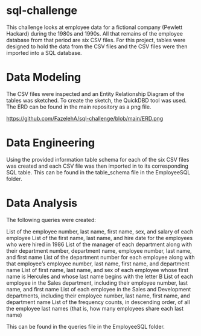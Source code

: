 # sql-challenge
This challenge looks at employee data for a fictional company (Pewlett Hackard) during the 1980s and 1990s. All that remains of the employee database from that period are six CSV files. For this project, tables were designed to hold the data from the CSV files and the CSV files were then imported into a SQL database. 

# Data Modeling
The CSV files were inspected and an Entity Relationship Diagram of the tables was sketched. To create the sketch, the QuickDBD tool was used. The ERD can be found in the main repository as a png file. 

https://github.com/FazelehA/sql-challenge/blob/main/ERD.png

# Data Engineering
Using the provided information table schema for each of the six CSV files was created and each CSV file was then imported in to its corresponding SQL table. This can be found in the table_schema file in the EmployeeSQL folder. 

# Data Analysis
The following queries were created:

List of the employee number, last name, first name, sex, and salary of each employee 
List of the first name, last name, and hire date for the employees who were hired in 1986 
List of the manager of each department along with their department number, department name, employee number, last name, and first name 
List of the department number for each employee along with that employee’s employee number, last name, first name, and department name 
List of first name, last name, and sex of each employee whose first name is Hercules and whose last name begins with the letter B 
List of each employee in the Sales department, including their employee number, last name, and first name 
List of each employee in the Sales and Development departments, including their employee number, last name, first name, and department name 
List of the frequency counts, in descending order, of all the employee last names (that is, how many employees share each last name) 

This can be found in the queries file in the EmployeeSQL folder.

